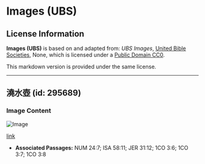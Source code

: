 # Images (UBS)

## License Information

**Images (UBS)** is based on and adapted from: _UBS Images_, [United Bible Societies](https://unitedbiblesocieties.org/), None, which is licensed under a [Public Domain CC0](https://creativecommons.org/public-domain/cc0/).

This markdown version is provided under the same license.



--------------------------------

## 澆水壺 (id: 295689)

### Image Content

![Image](https://cdn.aquifer.bible/aquifer-content/resources/Media/WEB-0902_watering_can.jpg)

[link](https://cdn.aquifer.bible/aquifer-content/resources/Media/WEB-0902_watering_can.jpg)

* **Associated Passages:** NUM 24:7; ISA 58:11; JER 31:12; 1CO 3:6; 1CO 3:7; 1CO 3:8

